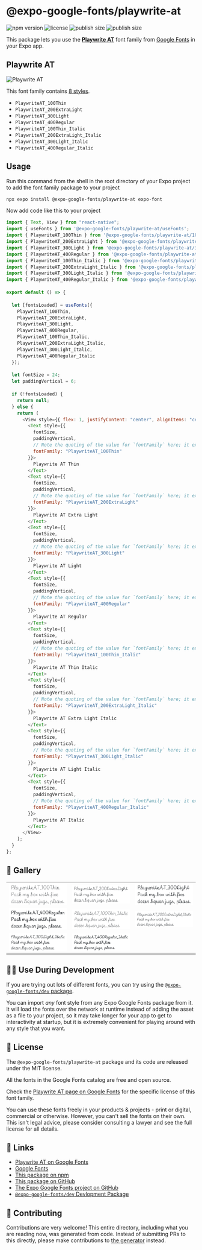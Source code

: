 # @expo-google-fonts/playwrite-at

![npm version](https://flat.badgen.net/npm/v/@expo-google-fonts/playwrite-at)
![license](https://flat.badgen.net/github/license/expo/google-fonts)
![publish size](https://flat.badgen.net/packagephobia/install/@expo-google-fonts/playwrite-at)
![publish size](https://flat.badgen.net/packagephobia/publish/@expo-google-fonts/playwrite-at)

This package lets you use the [**Playwrite AT**](https://fonts.google.com/specimen/Playwrite+AT) font family from [Google Fonts](https://fonts.google.com/) in your Expo app.

## Playwrite AT

![Playwrite AT](./font-family.png)

This font family contains [8 styles](#-gallery).

- `PlaywriteAT_100Thin`
- `PlaywriteAT_200ExtraLight`
- `PlaywriteAT_300Light`
- `PlaywriteAT_400Regular`
- `PlaywriteAT_100Thin_Italic`
- `PlaywriteAT_200ExtraLight_Italic`
- `PlaywriteAT_300Light_Italic`
- `PlaywriteAT_400Regular_Italic`

## Usage

Run this command from the shell in the root directory of your Expo project to add the font family package to your project

```sh
npx expo install @expo-google-fonts/playwrite-at expo-font
```

Now add code like this to your project

```js
import { Text, View } from "react-native";
import { useFonts } from '@expo-google-fonts/playwrite-at/useFonts';
import { PlaywriteAT_100Thin } from '@expo-google-fonts/playwrite-at/100Thin';
import { PlaywriteAT_200ExtraLight } from '@expo-google-fonts/playwrite-at/200ExtraLight';
import { PlaywriteAT_300Light } from '@expo-google-fonts/playwrite-at/300Light';
import { PlaywriteAT_400Regular } from '@expo-google-fonts/playwrite-at/400Regular';
import { PlaywriteAT_100Thin_Italic } from '@expo-google-fonts/playwrite-at/100Thin_Italic';
import { PlaywriteAT_200ExtraLight_Italic } from '@expo-google-fonts/playwrite-at/200ExtraLight_Italic';
import { PlaywriteAT_300Light_Italic } from '@expo-google-fonts/playwrite-at/300Light_Italic';
import { PlaywriteAT_400Regular_Italic } from '@expo-google-fonts/playwrite-at/400Regular_Italic';

export default () => {

  let [fontsLoaded] = useFonts({
    PlaywriteAT_100Thin, 
    PlaywriteAT_200ExtraLight, 
    PlaywriteAT_300Light, 
    PlaywriteAT_400Regular, 
    PlaywriteAT_100Thin_Italic, 
    PlaywriteAT_200ExtraLight_Italic, 
    PlaywriteAT_300Light_Italic, 
    PlaywriteAT_400Regular_Italic
  });

  let fontSize = 24;
  let paddingVertical = 6;

  if (!fontsLoaded) {
    return null;
  } else {
    return (
      <View style={{ flex: 1, justifyContent: "center", alignItems: "center" }}>
        <Text style={{
          fontSize,
          paddingVertical,
          // Note the quoting of the value for `fontFamily` here; it expects a string!
          fontFamily: "PlaywriteAT_100Thin"
        }}>
          Playwrite AT Thin
        </Text>
        <Text style={{
          fontSize,
          paddingVertical,
          // Note the quoting of the value for `fontFamily` here; it expects a string!
          fontFamily: "PlaywriteAT_200ExtraLight"
        }}>
          Playwrite AT Extra Light
        </Text>
        <Text style={{
          fontSize,
          paddingVertical,
          // Note the quoting of the value for `fontFamily` here; it expects a string!
          fontFamily: "PlaywriteAT_300Light"
        }}>
          Playwrite AT Light
        </Text>
        <Text style={{
          fontSize,
          paddingVertical,
          // Note the quoting of the value for `fontFamily` here; it expects a string!
          fontFamily: "PlaywriteAT_400Regular"
        }}>
          Playwrite AT Regular
        </Text>
        <Text style={{
          fontSize,
          paddingVertical,
          // Note the quoting of the value for `fontFamily` here; it expects a string!
          fontFamily: "PlaywriteAT_100Thin_Italic"
        }}>
          Playwrite AT Thin Italic
        </Text>
        <Text style={{
          fontSize,
          paddingVertical,
          // Note the quoting of the value for `fontFamily` here; it expects a string!
          fontFamily: "PlaywriteAT_200ExtraLight_Italic"
        }}>
          Playwrite AT Extra Light Italic
        </Text>
        <Text style={{
          fontSize,
          paddingVertical,
          // Note the quoting of the value for `fontFamily` here; it expects a string!
          fontFamily: "PlaywriteAT_300Light_Italic"
        }}>
          Playwrite AT Light Italic
        </Text>
        <Text style={{
          fontSize,
          paddingVertical,
          // Note the quoting of the value for `fontFamily` here; it expects a string!
          fontFamily: "PlaywriteAT_400Regular_Italic"
        }}>
          Playwrite AT Italic
        </Text>
      </View>
    );
  }
};
```

## 🔡 Gallery


||||
|-|-|-|
|![PlaywriteAT_100Thin](./100Thin/PlaywriteAT_100Thin.ttf.png)|![PlaywriteAT_200ExtraLight](./200ExtraLight/PlaywriteAT_200ExtraLight.ttf.png)|![PlaywriteAT_300Light](./300Light/PlaywriteAT_300Light.ttf.png)||
|![PlaywriteAT_400Regular](./400Regular/PlaywriteAT_400Regular.ttf.png)|![PlaywriteAT_100Thin_Italic](./100Thin_Italic/PlaywriteAT_100Thin_Italic.ttf.png)|![PlaywriteAT_200ExtraLight_Italic](./200ExtraLight_Italic/PlaywriteAT_200ExtraLight_Italic.ttf.png)||
|![PlaywriteAT_300Light_Italic](./300Light_Italic/PlaywriteAT_300Light_Italic.ttf.png)|![PlaywriteAT_400Regular_Italic](./400Regular_Italic/PlaywriteAT_400Regular_Italic.ttf.png)|||


## 👩‍💻 Use During Development

If you are trying out lots of different fonts, you can try using the [`@expo-google-fonts/dev` package](https://github.com/expo/google-fonts/tree/master/font-packages/dev#readme).

You can import _any_ font style from any Expo Google Fonts package from it. It will load the fonts over the network at runtime instead of adding the asset as a file to your project, so it may take longer for your app to get to interactivity at startup, but it is extremely convenient for playing around with any style that you want.


## 📖 License

The `@expo-google-fonts/playwrite-at` package and its code are released under the MIT license.

All the fonts in the Google Fonts catalog are free and open source.

Check the [Playwrite AT page on Google Fonts](https://fonts.google.com/specimen/Playwrite+AT) for the specific license of this font family.

You can use these fonts freely in your products & projects - print or digital, commercial or otherwise. However, you can't sell the fonts on their own. This isn't legal advice, please consider consulting a lawyer and see the full license for all details.

## 🔗 Links

- [Playwrite AT on Google Fonts](https://fonts.google.com/specimen/Playwrite+AT)
- [Google Fonts](https://fonts.google.com/)
- [This package on npm](https://www.npmjs.com/package/@expo-google-fonts/playwrite-at)
- [This package on GitHub](https://github.com/expo/google-fonts/tree/master/font-packages/playwrite-at)
- [The Expo Google Fonts project on GitHub](https://github.com/expo/google-fonts)
- [`@expo-google-fonts/dev` Devlopment Package](https://github.com/expo/google-fonts/tree/master/font-packages/dev)

## 🤝 Contributing

Contributions are very welcome! This entire directory, including what you are reading now, was generated from code. Instead of submitting PRs to this directly, please make contributions to [the generator](https://github.com/expo/google-fonts/tree/master/packages/generator) instead.
